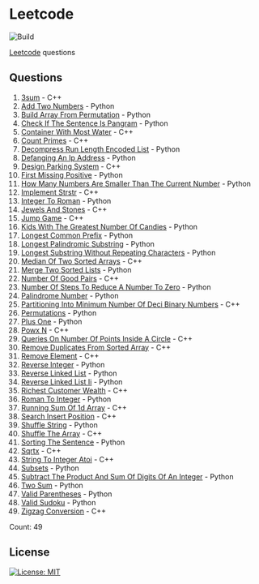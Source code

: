 # Leetcode

![Build](https://github.com/Zeyu-Li/leetcode/workflows/Generate%20MD/badge.svg)

[Leetcode](https://leetcode.com/) questions



## Questions 
 1. [3sum](https://leetcode.com/problems/3sum) - C++ 
 2. [Add Two Numbers](https://leetcode.com/problems/add-two-numbers) - Python 
 3. [Build Array From Permutation](https://leetcode.com/problems/build-array-from-permutation) - Python 
 4. [Check If The Sentence Is Pangram](https://leetcode.com/problems/check-if-the-sentence-is-pangram) - Python 
 5. [Container With Most Water](https://leetcode.com/problems/container-with-most-water) - C++ 
 6. [Count Primes](https://leetcode.com/problems/count-primes) - C++ 
 7. [Decompress Run Length Encoded List](https://leetcode.com/problems/decompress-run-length-encoded-list) - Python 
 8. [Defanging An Ip Address](https://leetcode.com/problems/defanging-an-ip-address) - Python 
 9. [Design Parking System](https://leetcode.com/problems/design-parking-system) - C++ 
 10. [First Missing Positive](https://leetcode.com/problems/first-missing-positive) - Python 
 11. [How Many Numbers Are Smaller Than The Current Number](https://leetcode.com/problems/how-many-numbers-are-smaller-than-the-current-number) - Python 
 12. [Implement Strstr](https://leetcode.com/problems/implement-strstr) - C++ 
 13. [Integer To Roman](https://leetcode.com/problems/integer-to-roman) - Python 
 14. [Jewels And Stones](https://leetcode.com/problems/jewels-and-stones) - C++ 
 15. [Jump Game](https://leetcode.com/problems/jump-game) - C++ 
 16. [Kids With The Greatest Number Of Candies](https://leetcode.com/problems/kids-with-the-greatest-number-of-candies) - Python 
 17. [Longest Common Prefix](https://leetcode.com/problems/longest-common-prefix) - Python 
 18. [Longest Palindromic Substring](https://leetcode.com/problems/longest-palindromic-substring) - Python 
 19. [Longest Substring Without Repeating Characters](https://leetcode.com/problems/longest-substring-without-repeating-characters) - Python 
 20. [Median Of Two Sorted Arrays](https://leetcode.com/problems/median-of-two-sorted-arrays) - C++ 
 21. [Merge Two Sorted Lists](https://leetcode.com/problems/merge-two-sorted-lists) - Python 
 22. [Number Of Good Pairs](https://leetcode.com/problems/number-of-good-pairs) - C++ 
 23. [Number Of Steps To Reduce A Number To Zero](https://leetcode.com/problems/number-of-steps-to-reduce-a-number-to-zero) - Python 
 24. [Palindrome Number](https://leetcode.com/problems/palindrome-number) - Python 
 25. [Partitioning Into Minimum Number Of Deci Binary Numbers](https://leetcode.com/problems/partitioning-into-minimum-number-of-deci-binary-numbers) - C++ 
 26. [Permutations](https://leetcode.com/problems/permutations) - Python 
 27. [Plus One](https://leetcode.com/problems/plus-one) - Python 
 28. [Powx N](https://leetcode.com/problems/powx-n) - C++ 
 29. [Queries On Number Of Points Inside A Circle](https://leetcode.com/problems/queries-on-number-of-points-inside-a-circle) - C++ 
 30. [Remove Duplicates From Sorted Array](https://leetcode.com/problems/remove-duplicates-from-sorted-array) - C++ 
 31. [Remove Element](https://leetcode.com/problems/remove-element) - C++ 
 32. [Reverse Integer](https://leetcode.com/problems/reverse-integer) - Python 
 33. [Reverse Linked List](https://leetcode.com/problems/reverse-linked-list) - Python 
 34. [Reverse Linked List Ii](https://leetcode.com/problems/reverse-linked-list-ii) - Python 
 35. [Richest Customer Wealth](https://leetcode.com/problems/richest-customer-wealth) - C++ 
 36. [Roman To Integer](https://leetcode.com/problems/roman-to-integer) - Python 
 37. [Running Sum Of 1d Array](https://leetcode.com/problems/running-sum-of-1d-array) - C++ 
 38. [Search Insert Position](https://leetcode.com/problems/search-insert-position) - C++ 
 39. [Shuffle String](https://leetcode.com/problems/shuffle-string) - Python 
 40. [Shuffle The Array](https://leetcode.com/problems/shuffle-the-array) - C++ 
 41. [Sorting The Sentence](https://leetcode.com/problems/sorting-the-sentence) - Python 
 42. [Sqrtx](https://leetcode.com/problems/sqrtx) - C++ 
 43. [String To Integer Atoi](https://leetcode.com/problems/string-to-integer-atoi) - C++ 
 44. [Subsets](https://leetcode.com/problems/subsets) - Python 
 45. [Subtract The Product And Sum Of Digits Of An Integer](https://leetcode.com/problems/subtract-the-product-and-sum-of-digits-of-an-integer) - Python 
 46. [Two Sum](https://leetcode.com/problems/two-sum) - Python 
 47. [Valid Parentheses](https://leetcode.com/problems/valid-parentheses) - Python 
 48. [Valid Sudoku](https://leetcode.com/problems/valid-sudoku) - Python 
 49. [Zigzag Conversion](https://leetcode.com/problems/zigzag-conversion) - C++ 

Count: 49


## License

[![License: MIT](https://img.shields.io/badge/License-MIT-blue.svg)](https://opensource.org/licenses/MIT)
